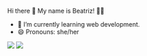 Hi there 👋 
My name is Beatriz! :woman_technologist: 
- 🌱 I’m currently learning web development.
- 😄 Pronouns: she/her 



<div>
  <a href = "mailto:beatriz.evago@gmail.com"><img src="https://img.shields.io/badge/Gmail-EA4335.svg?style=for-the-badge&logo=Gmail&logoColor=white" target="_blank"></a>
  <a href="https://www.linkedin.com/in/beatriz-eduardo-vago/" target="_blank"><img src="https://img.shields.io/badge/-LinkedIn-%230077B5?style=for-the-badge&logo=linkedin&logoColor=white" target="_blank"></a> 
</div>
